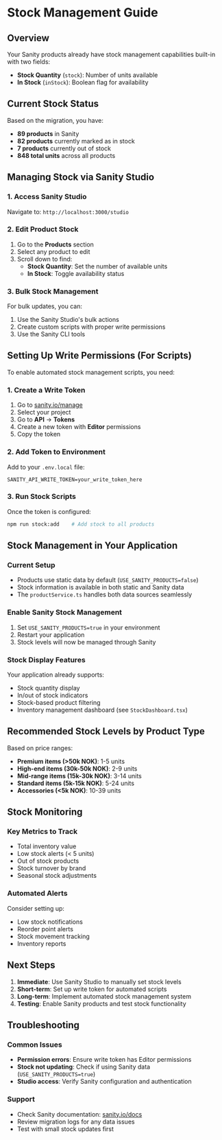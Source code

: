 # Stock Management Guide

## Overview
Your Sanity products already have stock management capabilities built-in with two fields:
- **Stock Quantity** (`stock`): Number of units available
- **In Stock** (`inStock`): Boolean flag for availability

## Current Stock Status
Based on the migration, you have:
- **89 products** in Sanity
- **82 products** currently marked as in stock
- **7 products** currently out of stock
- **848 total units** across all products

## Managing Stock via Sanity Studio

### 1. Access Sanity Studio
Navigate to: `http://localhost:3000/studio`

### 2. Edit Product Stock
1. Go to the **Products** section
2. Select any product to edit
3. Scroll down to find:
   - **Stock Quantity**: Set the number of available units
   - **In Stock**: Toggle availability status

### 3. Bulk Stock Management
For bulk updates, you can:
1. Use the Sanity Studio's bulk actions
2. Create custom scripts with proper write permissions
3. Use the Sanity CLI tools

## Setting Up Write Permissions (For Scripts)

To enable automated stock management scripts, you need:

### 1. Create a Write Token
1. Go to [sanity.io/manage](https://sanity.io/manage)
2. Select your project
3. Go to **API** → **Tokens**
4. Create a new token with **Editor** permissions
5. Copy the token

### 2. Add Token to Environment
Add to your `.env.local` file:
```
SANITY_API_WRITE_TOKEN=your_write_token_here
```

### 3. Run Stock Scripts
Once the token is configured:
```bash
npm run stock:add    # Add stock to all products
```

## Stock Management in Your Application

### Current Setup
- Products use static data by default (`USE_SANITY_PRODUCTS=false`)
- Stock information is available in both static and Sanity data
- The `productService.ts` handles both data sources seamlessly

### Enable Sanity Stock Management
1. Set `USE_SANITY_PRODUCTS=true` in your environment
2. Restart your application
3. Stock levels will now be managed through Sanity

### Stock Display Features
Your application already supports:
- Stock quantity display
- In/out of stock indicators
- Stock-based product filtering
- Inventory management dashboard (see `StockDashboard.tsx`)

## Recommended Stock Levels by Product Type

Based on price ranges:
- **Premium items (>50k NOK)**: 1-5 units
- **High-end items (30k-50k NOK)**: 2-9 units  
- **Mid-range items (15k-30k NOK)**: 3-14 units
- **Standard items (5k-15k NOK)**: 5-24 units
- **Accessories (<5k NOK)**: 10-39 units

## Stock Monitoring

### Key Metrics to Track
- Total inventory value
- Low stock alerts (< 5 units)
- Out of stock products
- Stock turnover by brand
- Seasonal stock adjustments

### Automated Alerts
Consider setting up:
- Low stock notifications
- Reorder point alerts
- Stock movement tracking
- Inventory reports

## Next Steps

1. **Immediate**: Use Sanity Studio to manually set stock levels
2. **Short-term**: Set up write token for automated scripts
3. **Long-term**: Implement automated stock management system
4. **Testing**: Enable Sanity products and test stock functionality

## Troubleshooting

### Common Issues
- **Permission errors**: Ensure write token has Editor permissions
- **Stock not updating**: Check if using Sanity data (`USE_SANITY_PRODUCTS=true`)
- **Studio access**: Verify Sanity configuration and authentication

### Support
- Check Sanity documentation: [sanity.io/docs](https://sanity.io/docs)
- Review migration logs for any data issues
- Test with small stock updates first
